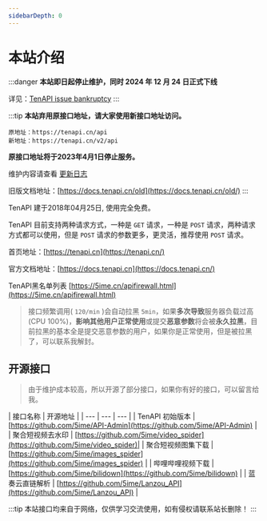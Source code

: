 ```yaml
---
sidebarDepth: 0
---
```


# 本站介绍

:::danger
**本站即日起停止维护，同时 2024 年 12 月 24 日正式下线**

详见：[TenAPI issue bankruptcy](https://5ime.cn/tenapi-issue-bankruptcy.html)
:::

:::tip
**本站弃用原接口地址，请大家使用新接口地址访问。**

```
原地址：https://tenapi.cn/api
新地址：https://tenapi.cn/v2/api
```
**原接口地址将于2023年4月1日停止服务。**

维护内容请查看 [更新日志](https://docs.tenapi.cn/update.html)

旧版文档地址：[https://docs.tenapi.cn/old](https://docs.tenapi.cn/old/)
:::

TenAPI 建于2018年04月25日, 使用完全免费。

TenAPI 目前支持两种请求方式，一种是 `GET` 请求，一种是 `POST` 请求，两种请求方式都可以使用，但是 `POST` 请求的参数更多，更灵活，推荐使用 `POST` 请求。

首页地址：[https://tenapi.cn](https://tenapi.cn/)

官方文档地址：[https://docs.tenapi.cn](https://docs.tenapi.cn/)

TenAPI黑名单列表  [https://5ime.cn/apifirewall.html](https://5ime.cn/apifirewall.html)

> 接口频繁调用( `120/min` )会自动拉黑 `5min`，如果**多次导致**服务器负载过高(CPU 100%)，**影响其他用户正常使用**或提交**恶意参数**将会被**永久拉黑**，目前拉黑的基本全是提交恶意参数的用户，如果你是正常使用，但是被拉黑了，可以联系我解封。

## 开源接口

> 由于维护成本较高，所以开源了部分接口，如果你有好的接口，可以留言给我。

| 接口名称 | 开源地址 |
| --- | --- | --- |
| TenAPI 初始版本 | [https://github.com/5ime/API-Admin](https://github.com/5ime/API-Admin) |
| 聚合短视频去水印 | [https://github.com/5ime/video_spider](https://github.com/5ime/video_spider)|
| 聚合短视频图集下载 | [https://github.com/5ime/images_spider](https://github.com/5ime/images_spider) |
| 哔哩哔哩视频下载 | [https://github.com/5ime/bilidown](https://github.com/5ime/bilidown) |
| 蓝奏云直链解析 | [https://github.com/5ime/Lanzou_API](https://github.com/5ime/Lanzou_API) |

:::tip
本站接口均来自于网络，仅供学习交流使用，如有侵权请联系站长删除！
:::

<ads></ads>
